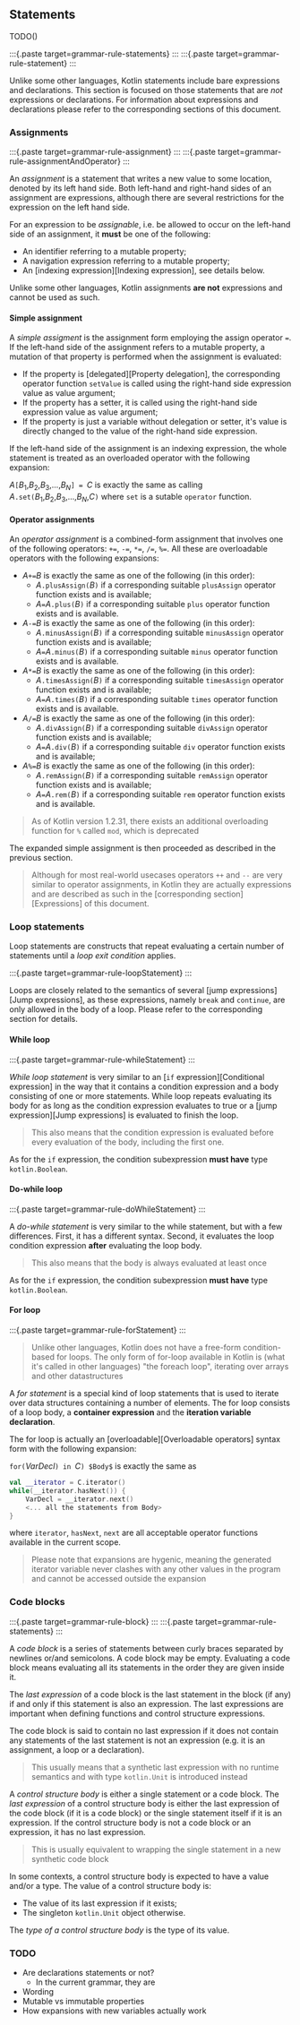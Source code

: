 ## Statements

TODO()

:::{.paste target=grammar-rule-statements}
:::
:::{.paste target=grammar-rule-statement}
:::

Unlike some other languages, Kotlin statements include bare expressions and declarations.
This section is focused on those statements that are *not* expressions or declarations.
For information about expressions and declarations please refer to the corresponding
sections of this document.

### Assignments

:::{.paste target=grammar-rule-assignment}
:::
:::{.paste target=grammar-rule-assignmentAndOperator}
:::

An *assignment* is a statement that writes a new value to some location, denoted
by its left hand side. Both left-hand and right-hand sides of an assignment are
expressions, although there are several restrictions for the expression on the
left hand side.

For an expression to be *assignable*, i.e. be allowed to occur on the left-hand
side of an assignment, it **must** be one of the following:

- An identifier referring to a mutable property;
- A navigation expression referring to a mutable property;
- An [indexing expression][Indexing expression], see details below.

Unlike some other languages, Kotlin assignments **are not** expressions and cannot
be used as such.

#### Simple assignment

A *simple assigment* is the assignment form employing the assign operator `=`.
If the left-hand side of the assignment refers to a mutable property, a mutation of
that property is performed when the assignment is evaluated:

- If the property is [delegated][Property delegation], the corresponding operator
  function `setValue` is called using the right-hand side expression value as value argument;
- If the property has a setter, it is called using the right-hand side expression value as
  value argument;
- If the property is just a variable without delegation or setter, it's value is directly changed
  to the value of the right-hand side expression.

If the left-hand side of the assignment is an indexing expression, the whole statement
is treated as an overloaded operator with the following expansion:

$A$`[`$B_1$,$B_2$,$B_3$,...,$B_N$`] = `$C$ is exactly the same as calling
$A$`.set(`$B_1$,$B_2$,$B_3$,...,$B_N$,$C$`)` where `set` is a sutable `operator`
function.

#### Operator assignments

An *operator assignment* is a combined-form assignment that involves one of the following
operators: `+=`, `-=`, `*=`, `/=`, `%=`. All these are overloadable operators with the
following expansions:

- $A$`+=`$B$ is exactly the same as one of the following (in this order):
    - $A$`.plusAssign(`$B$`)` if a corresponding suitable `plusAssign` operator function
      exists and is available;
    - $A$` = `$A$`.plus(`$B$`)` if a corresponding suitable `plus` operator function exists
      and is available.
- $A$`-=`$B$ is exactly the same as one of the following (in this order):
    - $A$`.minusAssign(`$B$`)` if a corresponding suitable `minusAssign` operator function
      exists and is available;
    - $A$` = `$A$`.minus(`$B$`)` if a corresponding suitable `minus` operator function exists
      and is available.
- $A$`*=`$B$ is exactly the same as one of the following (in this order):
    - $A$`.timesAssign(`$B$`)` if a corresponding suitable `timesAssign` operator function
      exists and is available;
    - $A$` = `$A$`.times(`$B$`)` if a corresponding suitable `times` operator function exists
      and is available.
- $A$`/=`$B$ is exactly the same as one of the following (in this order):
    - $A$`.divAssign(`$B$`)` if a corresponding suitable `divAssign` operator function
      exists and is available;
    - $A$` = `$A$`.div(`$B$`)` if a corresponding suitable `div` operator function exists
      and is available;
- $A$`%=`$B$ is exactly the same as one of the following (in this order):
    - $A$`.remAssign(`$B$`)` if a corresponding suitable `remAssign` operator function
      exists and is available;
    - $A$` = `$A$`.rem(`$B$`)` if a corresponding suitable `rem` operator function
      exists and is available.

> As of Kotlin version 1.2.31, there exists an additional overloading function for
> `%` called `mod`, which is deprecated

The expanded simple assignment is then proceeded as described in the previous
section.

> Although for most real-world usecases operators `++` and `--` are very similar to
> operator assignments, in Kotlin they are actually expressions and are described as such
> in the [corresponding section][Expressions] of this document.

### Loop statements

Loop statements are constructs that repeat evaluating a certain number of statements
until a *loop exit condition* applies.

:::{.paste target=grammar-rule-loopStatement}
:::

Loops are closely related to the semantics of several [jump expressions][Jump expressions],
as these expressions, namely `break` and `continue`, are only allowed in the body of
a loop. Please refer to the corresponding section for details.

#### While loop

:::{.paste target=grammar-rule-whileStatement}
:::

*While loop statement* is very similar to an [`if` expression][Conditional expression]
in the way that it contains a condition expression and a body consisting of one
or more statements. While loop repeats evaluating its body for as long as the
condition expression evaluates to true or a [jump expression][Jump expressions]
is evaluated to finish the loop.

> This also means that the condition expression is evaluated before every evaluation
> of the body, including the first one.

As for the `if` expression, the condition subexpression **must have** type `kotlin.Boolean`.

#### Do-while loop

:::{.paste target=grammar-rule-doWhileStatement}
:::

A *do-while statement* is very similar to the while statement, but with a few differences.
First, it has a different syntax. Second, it evaluates the loop condition expression
**after** evaluating the loop body.

> This also means that the body is always evaluated at least once

As for the `if` expression, the condition subexpression **must have** type `kotlin.Boolean`.

#### For loop

:::{.paste target=grammar-rule-forStatement}
:::

> Unlike other languages, Kotlin does not have a free-form condition-based for loops.
> The only form of for-loop available in Kotlin is (what it's called in other languages)
> "the foreach loop", iterating over arrays and other datastructures

A *for statement* is a special kind of loop statements that is used to iterate over
data structures containing a number of elements. The for loop consists of a loop body,
a **container expression** and the **iteration variable declaration**.

The for loop is actually an [overloadable][Overloadable operators] syntax form
with the following expansion:

`for(`$VarDecl$`) in `$C$`) $Body$` is exactly the same as

```kotlin
val __iterator = C.iterator()
while(__iterator.hasNext()) {
    VarDecl = __iterator.next()
    <... all the statements from Body>
}
```

where `iterator`, `hasNext`, `next` are all acceptable operator functions available
in the current scope.

> Please note that expansions are hygenic, meaning the generated iterator variable
> never clashes with any other values in the program and cannot be accessed outside
> the expansion


### Code blocks

:::{.paste target=grammar-rule-block}
:::
:::{.paste target=grammar-rule-statements}
:::

A *code block* is a series of statements between curly braces separated by
newlines or/and semicolons. A code block may be empty. Evaluating a code block
means evaluating all its statements in the order they are given inside it.

The *last expression* of a code block is the last statement in the block (if any)
if and only if this statement is also an expression. The last expressions are
important when defining functions and control structure expressions.

The code block is said to contain no last expression if it does not contain
any statements of the last statement is not an expression (e.g. it is an assignment,
a loop or a declaration).

> This usually means that a synthetic last expression with no runtime semantics and
> with type `kotlin.Unit` is introduced instead

A *control structure body* is either a single statement or a code block. The *last expression*
of a control structure body is either the last expression of the code block
(if it is a code block) or the single statement itself if it is an expression.
If the control structure body is not a code block or an expression, it has no
last expression.

> This is usually equivalent to wrapping the single statement in a new synthetic
> code block

In some contexts, a control structure body is expected to have a value and/or a type.
The value of a control structure body is:

- The value of its last expression if it exists;
- The singleton `kotlin.Unit` object otherwise.

The *type of a control structure body* is the type of its value.

### TODO

- Are declarations statements or not?
    - In the current grammar, they are
- Wording
- Mutable vs immutable properties
- How expansions with new variables actually work
